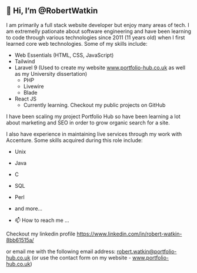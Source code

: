 ## 👋 Hi, I’m @RobertWatkin

I am primarily a full stack website developer but enjoy many areas of tech. I am extremelly pationate about software engineering and have been learning to code through various technologies since 2011 (11 years old) when I first learned core web technologies. Some of my skills include:
 - Web Essentials (HTML, CSS, JavaScript)
 - Tailwind
 - Laravel 9  (Used to create my website www.portfolio-hub.co.uk as well as my University dissertation)
    - PHP
    - Livewire
    - Blade
  - React JS
    - Currently learning. Checkout my public projects on GitHub

I have been scaling my project Portfolio Hub so have been learning a lot about marketing and SEO in order to grow organic search for a site. 

I also have experience in maintaining live services through my work with Accenture. Some skills acquired during this role include:
  - Unix
  - Java
  - C
  - SQL
  - Perl
  - and more...

- 📫 How to reach me ...

Checkout my linkedin profile 
https://www.linkedin.com/in/robert-watkin-8bb61515a/

or email me with the following email address:
robert.watkin@portfolio-hub.co.uk
(or use the contact form on my website - www.portfolio-hub.co.uk)


